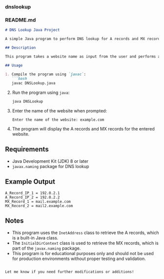 ### **dnslookup**
### **README.md**

```markdown
# DNS Lookup Java Project

A simple Java program to perform DNS lookup for A records and MX records.

## Description

This program takes a website name as input from the user and performs a DNS lookup to retrieve the A records and MX records. The A records are retrieved using the `InetAddress` class, while the MX records are retrieved using the `InitialDirContext` class.

## Usage

1. Compile the program using `javac`:
   ```bash
   javac DNSLookup.java
   ```
2. Run the program using `java`:
   ```bash
   java DNSLookup
   ```
3. Enter the name of the website when prompted:
   ```
   Enter the name of the website: example.com
   ```
4. The program will display the A records and MX records for the entered website.

## Requirements

* Java Development Kit (JDK) 8 or later
* `javax.naming` package for DNS lookup

## Example Output

```
A_Record_IP_1 = 192.0.2.1
A_Record_IP_2 = 192.0.2.2
MX_Record_1 = mail.example.com
MX_Record_2 = mail2.example.com
```

## Notes

* This program uses the `InetAddress` class to retrieve the A records, which is a built-in Java class.
* The `InitialDirContext` class is used to retrieve the MX records, which is part of the `javax.naming` package.
* This program is for educational purposes only and should not be used for production environments without proper testing and validation.
```

Let me know if you need further modifications or additions!
